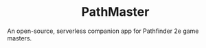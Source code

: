 <p align="center">
  <h1 align="center">PathMaster</h1>
</p>

An open-source, serverless companion app for Pathfinder 2e game masters.
